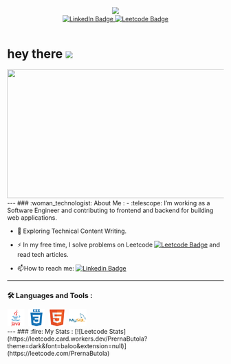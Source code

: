 
<div id="header" align="center">
  <img src="https://media.giphy.com/media/M9gbBd9nbDrOTu1Mqx/giphy.gif" width="100"/>
</div>
<div id="badges" align="center">
  <a href="https://www.linkedin.com/in/prerna-butola-3443a824a/">
    <img src="https://img.shields.io/badge/LinkedIn-blue?style=for-the-badge&logo=linkedin&logoColor=white" alt="LinkedIn Badge"/>
  </a>
  <a href="https://leetcode.com/PrernaButola/">
    <img src="https://img.shields.io/badge/Leetcode-yellow?style=for-the-badge&logo=leetcode&logoColor=black" alt="Leetcode Badge"/>
  </a>
  </div>
 
 <img src="https://komarev.com/ghpvc/?username=PrernaButola&style=flat-square&color=blue" alt=""/>
<h1>
  hey there
  <img src="https://media.giphy.com/media/hvRJCLFzcasrR4ia7z/giphy.gif" width="30px"/>
</h1>
<div align="center">
 <div align="center">
  <img src="https://media.giphy.com/media/dWesBcTLavkZuG35MI/giphy.gif" width="600" height="300"/>
</div>
</div>
---
### :woman_technologist: About Me :
- :telescope: I’m working as a Software Engineer and contributing to frontend and backend for building web applications.

- :seedling: Exploring Technical Content Writing.

- :zap: In my free time, I solve problems on Leetcode [![Leetcode Badge](https://img.shields.io/badge/-Leetcode-blue?style=flat&logo=leetcodein&logoColor=black)](//leetcode.com/PrernaButola/)
 and read tech articles.

- :mailbox:How to reach me: [![Linkedin Badge](https://img.shields.io/badge/-LinkedIn-blue?style=flat&logo=Linkedin&logoColor=white)](//www.linkedin.com/in/prerna-butola-3443a824a/)
---
### :hammer_and_wrench: Languages and Tools :
<div>
  <img src= "https://github.com/devicons/devicon/blob/master/icons/java/java-original-wordmark.svg" title="Java" alt="Java" width="40" height="40"/>&nbsp;
  <img src="https://github.com/devicons/devicon/blob/master/icons/css3/css3-plain-wordmark.svg"  title="CSS3" alt="CSS" width="40" height="40"/>&nbsp;
<img src="https://github.com/devicons/devicon/blob/master/icons/html5/html5-original.svg" title="HTML5" alt="HTML" width="40" height="40"/>&nbsp;
  <img src="https://github.com/devicons/devicon/blob/master/icons/mysql/mysql-original-wordmark.svg" title="MySQL"  alt="MySQL" width="40" height="40"/>&nbsp;
 </div>
 
<rect xmlns="http://www.w3.org/2000/svg" class="background" stroke-width="1" width="499" height="199" x="0.5" y="0.5" rx="4"/>
---
### :fire: My Stats :
[![Leetcode Stats](https://leetcode.card.workers.dev/PrernaButola?theme=dark&font=baloo&extension=null)](https://leetcode.com/PrernaButola)
